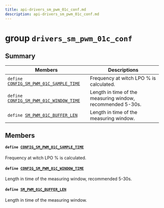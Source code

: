 ```yaml
---
title: api-drivers_sm_pwm_01c_conf.md
description: api-drivers_sm_pwm_01c_conf.md
---
```

# group `drivers_sm_pwm_01c_conf` 

## Summary

 Members                        | Descriptions                                
--------------------------------|---------------------------------------------
`define `[`CONFIG_SM_PWM_01C_SAMPLE_TIME`](#group__drivers__sm__pwm__01c__conf_1ga126e299e89509a89ff92af8034780e09)            | Frequency at witch LPO % is calculated.
`define `[`CONFIG_SM_PWM_01C_WINDOW_TIME`](#group__drivers__sm__pwm__01c__conf_1gaea01860dc955fca5a795c0afe23fa367)            | Length in time of the measuring window, recommended 5-30s.
`define `[`SM_PWM_01C_BUFFER_LEN`](#group__drivers__sm__pwm__01c__conf_1ga13799bc69c9722fe5be05e6411ca4a60)            | Length in time of the measuring window.

## Members

#### `define `[`CONFIG_SM_PWM_01C_SAMPLE_TIME`](#group__drivers__sm__pwm__01c__conf_1ga126e299e89509a89ff92af8034780e09) 

Frequency at witch LPO % is calculated.

#### `define `[`CONFIG_SM_PWM_01C_WINDOW_TIME`](#group__drivers__sm__pwm__01c__conf_1gaea01860dc955fca5a795c0afe23fa367) 

Length in time of the measuring window, recommended 5-30s.

#### `define `[`SM_PWM_01C_BUFFER_LEN`](#group__drivers__sm__pwm__01c__conf_1ga13799bc69c9722fe5be05e6411ca4a60) 

Length in time of the measuring window.


